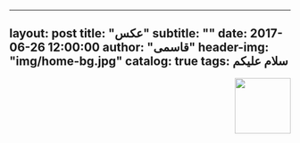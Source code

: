 ---
layout:     post
title:      "عکس"
subtitle:   ""
date:       2017-06-26 12:00:00
author:     "قاسمی"
header-img: "img/home-bg.jpg"
catalog: true
tags:
 سلام علیکم
 ---
<img style="float: right;width=100px;height:100px" src="https://github.com/grouh-salamat/grouh-salamat.github.io/raw/master/img/4.jpg">
